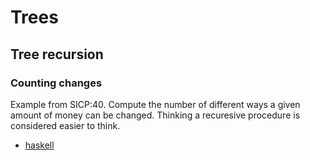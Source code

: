 # Trees

## Tree recursion

### Counting changes

Example from SICP:40. Compute the number of different ways a given amount of
money can be changed. Thinking a recuresive procedure is considered easier to
think.

* [haskell](code/haskell/count-changes.hs)
